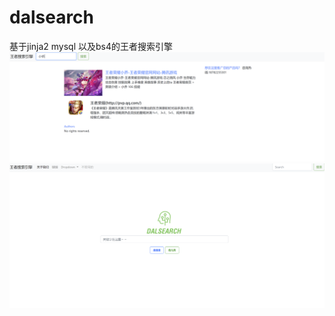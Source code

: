 # dalsearch
基于jinja2 mysql 以及bs4的王者搜索引擎
![搜索](https://raw.githubusercontent.com/gzquse/dalsearch/main/%E6%90%9C%E7%B4%A2.png)
![封面](https://raw.githubusercontent.com/gzquse/dalsearch/main/%E5%B0%81%E9%9D%A2.png)
